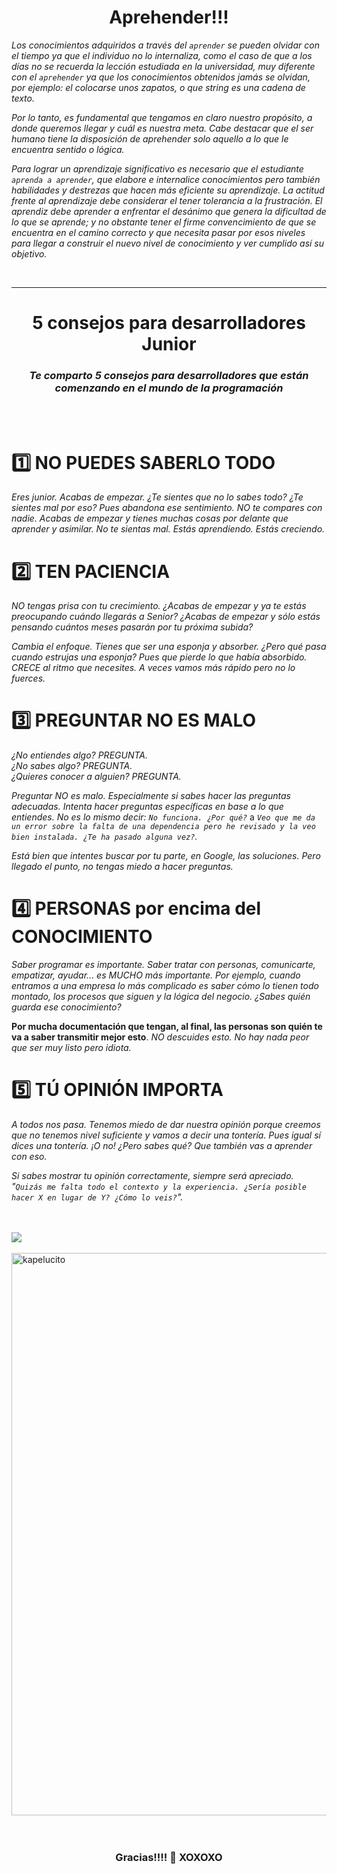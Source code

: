 <h1 align="center">Aprehender!!!</h1>

*Los conocimientos adquiridos a través del `aprender` se pueden olvidar con el tiempo ya que el individuo no lo internaliza, como el caso de que a los días no se recuerda la lección estudiada en la universidad, muy diferente con el `aprehender` ya que los conocimientos obtenidos jamás se olvidan, por ejemplo: el colocarse unos zapatos, o que string es una cadena de texto.*

*Por lo tanto, es fundamental que tengamos en claro nuestro propósito, a donde queremos llegar y cuál es nuestra meta. Cabe destacar que el ser humano tiene la disposición de aprehender solo aquello a lo que le encuentra sentido o lógica.*

*Para lograr un aprendizaje significativo es necesario que el estudiante `aprenda a aprender`, que elabore e internalice conocimientos pero también habilidades y destrezas que hacen más eficiente su aprendizaje. La actitud frente al aprendizaje debe considerar el tener tolerancia a la frustración. El aprendiz debe aprender a enfrentar el desánimo que genera la dificultad de lo que se aprende; y no obstante tener el firme convencimiento de que se encuentra en el camino correcto y que necesita pasar por esos niveles para llegar a construir el nuevo nivel de conocimiento y ver cumplido así su objetivo.*

<br>

----
<h1 align="center">5 consejos para desarrolladores Junior</h1> 
<h3 align="center"><i>Te comparto 5 consejos para desarrolladores que están comenzando en el mundo de la programación</i></h3>

<br>
<br>

# 1️⃣ NO PUEDES SABERLO TODO

*Eres junior. Acabas de empezar. ¿Te sientes que no lo sabes todo? ¿Te sientes mal por eso? Pues abandona ese sentimiento. NO te compares con nadie. Acabas de empezar y tienes muchas cosas por delante que aprender y asimilar. No te sientas mal. Estás aprendiendo. Estás creciendo.*

# 2️⃣ TEN PACIENCIA

*NO tengas prisa con tu crecimiento. ¿Acabas de empezar y ya te estás preocupando cuándo llegarás a Senior? ¿Acabas de empezar y sólo estás pensando cuántos meses pasarán por tu próxima subida?*

*Cambia el enfoque. Tienes que ser una esponja y absorber. ¿Pero qué pasa cuando estrujas una esponja? Pues que pierde lo que había absorbido. CRECE al ritmo que necesites. A veces vamos más rápido pero no lo fuerces.*

# 3️⃣ PREGUNTAR NO ES MALO

*¿No entiendes algo? PREGUNTA.*<br>
*¿No sabes algo? PREGUNTA.*<br>
*¿Quieres conocer a alguien? PREGUNTA.*

*Preguntar NO es malo. Especialmente si sabes hacer las preguntas adecuadas. Intenta hacer preguntas específicas en base a lo que entiendes. No es lo mismo decir:* *`No funciona. ¿Por qué?`* a *`Veo que me da un error sobre la falta de una dependencia pero he revisado y la veo bien instalada. ¿Te ha pasado alguna vez?`.*

*Está bien que intentes buscar por tu parte, en Google, las soluciones. Pero llegado el punto, no tengas miedo a hacer preguntas.*

# 4️⃣ PERSONAS por encima del CONOCIMIENTO

*Saber programar es importante. Saber tratar con personas, comunicarte, empatizar, ayudar... es MUCHO más importante. Por ejemplo, cuando entramos a una empresa lo más complicado es saber cómo lo tienen todo montado, los procesos que siguen y la lógica del negocio. ¿Sabes quién guarda ese conocimiento?*

**Por mucha documentación que tengan, al final, las personas son quién te va a saber transmitir mejor esto**. *NO descuides esto. No hay nada peor que ser muy listo pero idiota.*

# 5️⃣ TÚ OPINIÓN IMPORTA

*A todos nos pasa. Tenemos miedo de dar nuestra opinión porque creemos que no tenemos nivel suficiente y vamos a decir una tontería. Pues igual sí dices una tontería. ¡O no! ¿Pero sabes qué? Que también vas a aprender con eso.*

*Si sabes mostrar tu opinión correctamente, siempre será apreciado. "`Quizás me falta todo el contexto y la experiencia. ¿Sería posible hacer X en lugar de Y? ¿Cómo lo veis?`".*

<br>  
<br> 
<img src="https://github.com/Kapelu/Apuntes-Personales/blob/main/03%20-%20JavaScript/JavaScript%20-%20Kapelu/scr/frasePele.jpg"/>
<br> 
<br> 

<img align='center' src="https://github.com/Kapelu/Apuntes-Personales/blob/main/03%20-%20JavaScript/JavaScript%20-%20Kapelu/scr/code.png" min-width="200px" max-width="200px" width="900px" alt="kapelucito">
<br> 
<br> 
<br> 
<h3 align="center">Gracias!!!!  🌹   XOXOXO</h3>
<p align="center">
